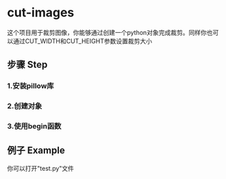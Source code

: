 # cut-images

这个项目用于裁剪图像，你能够通过创建一个python对象完成裁剪。同样你也可以通过CUT_WIDTH和CUT_HEIGHT参数设置裁剪大小

## 步骤 Step
### 1.安装pillow库
### 2.创建对象
### 3.使用begin函数

## 例子 Example
你可以打开"test.py"文件
